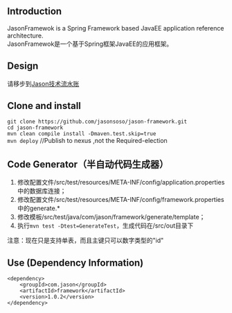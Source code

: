 
## Introduction ##
JasonFramewok is a Spring Framework based JavaEE application reference architecture.    
JasonFramewok是一个基于Spring框架JavaEE的应用框架。


## Design ##

请移步到[Jason技术流水账](http://www.jasonsoso.com/tech/201502/design-1/ "Jason技术流水账")


## Clone and install ##
`git clone https://github.com/jasonsoso/jason-framework.git`   
`cd jason-framework`   
`mvn clean compile install -Dmaven.test.skip=true`   
`mvn deploy`   //Publish to nexus ,not the Required-election    


## Code Generator（半自动代码生成器） ##
1. 修改配置文件/src/test/resources/META-INF/config/application.properties中的数据库连接；
2. 修改配置文件/src/test/resources/META-INF/config/framework.properties中的generate.*
3. 修改模板/src/test/java/com/jason/framework/generate/template；
4. 执行`mvn test -Dtest=GenerateTest`，生成代码在/src/out目录下

注意：现在只是支持单表，而且主键只可以数字类型的"id"



## Use (Dependency Information) ##

	<dependency>   
		<groupId>com.jason</groupId>   
		<artifactId>framework</artifactId>   
		<version>1.0.2</version>   
	</dependency>   
